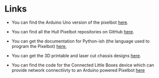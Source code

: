 # Links


* You can find the Arduino Uno version of the pixelbot [here](https://github.com/HullPixelbot/HullOS). 

* You can find all the Hull Pixelbot repositories on GitHub [here](http://hullpixelbot.com/). 

* You can get the documentation for Python-ish (the language used to program the Pixelbot) [here](https://www.hullpixelbot.com/HullOS%20Python-ish%20Specification.pdf),

* You can get the 3D printable and laser cut chassis designs [here](https://github.com/HullPixelbot/Hardware).

* You can find the code for the Connected Little Boxes device which can provide network connectiivty to an Arduino powered Pixelbot [here](https://github.com/connected-little-boxes/HULLOS-X)

